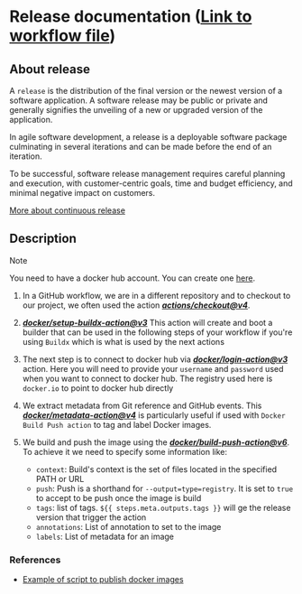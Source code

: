 # Release documentation ([Link to workflow file](./release.yml))

## About release

A `release` is the distribution of the final version or the newest version of a software application. A software release may be public or private and generally signifies the unveiling of a new or upgraded version of the application.

In agile software development, a release is a deployable software package culminating in several iterations and can be made before the end of an iteration.

To be successful, software release management requires careful planning and execution, with customer-centric goals, time and budget efficiency, and minimal negative impact on customers.

[More about continuous release](https://www.techtarget.com/searchsoftwarequality/definition/release)

## Description

> [!NOTE]
> You need to have a docker hub account. You can create one [here](https://app.docker.com/signup).

1. In a GitHub workflow, we are in a different repository and to checkout to our project, we often used the action _**[actions/checkout@v4](https://www.github.com/actions/checkout/tree/v4/)**_.

2. _**[docker/setup-buildx-action@v3](https://github.com/docker/setup-buildx-action/tree/v3/)**_ This action will create and boot a builder that can be used in the following steps of your workflow if you're using `Buildx` which is what is used by the next actions

3. The next step is to connect to docker hub via _**[docker/login-action@v3](https://github.com/docker/login-action/tree/v3/)**_ action. Here you will need to provide your `username` and `password` used when you want to connect to docker hub. The registry used here is `docker.io` to point to docker hub directly

4. We extract metadata from Git reference and GitHub events. This _**[docker/metadata-action@v4](https://github.com/docker/metadata-action/tree/v4/)**_ is particularly useful if used with `Docker Build Push action` to tag and label Docker images.

5. We build and push the image using the _**[docker/build-push-action@v6](https://github.com/docker/build-push-action/tree/v6/)**_. To achieve it we need to specify some information like:

   - `context`: Build's context is the set of files located in the specified PATH or URL
   - `push`: Push is a shorthand for `--output=type=registry`. It is set to `true` to accept to be push once the image is build
   - `tags`: list of tags. `${{ steps.meta.outputs.tags }}` will ge the release version that trigger the action
   - `annotations`: List of annotation to set to the image
   - `labels`: List of metadata for an image

### References

- [Example of script to publish docker images](https://docs.github.com/en/actions/use-cases-and-examples/publishing-packages/publishing-docker-images)
